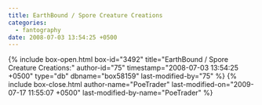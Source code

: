 ```yaml
---
title: EarthBound / Spore Creature Creations
categories:
  - fantography
date: 2008-07-03 13:54:25 +0500
---
```

{% include box-open.html box-id="3492" title="EarthBound / Spore Creature Creations:" author-id="75" timestamp="2008-07-03 13:54:25 +0500" type="db" dbname="box58159" last-modified-by="75" %}
<navigator group="Fantography|Spore" quantity="500" offdir="TRUE" /> <displaytor mode="thumbnail" />
{% include box-close.html author-name="PoeTrader" last-modified-on="2009-07-17 11:55:07 +0500" last-modified-by-name="PoeTrader" %}

